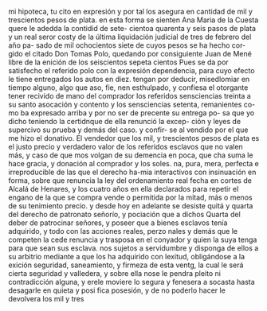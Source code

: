 mi hipoteca, tu cito en expresión y por tal los asegura en cantidad de mil y trescientos pesos de plata. en esta forma se sienten
Ana Maria de la Cuesta quere le adedda la contidid de sete- cientoa quarenta y seis pasos de plata y un real seror costy
de la última liquidación judicial de tres de febrero del año pa- sado de mil ochocientos siete de cuyos pesos se ha hecho cor- gido el citado Don Tomas Polo, quedando por consiguiente Juan de Mené libre de la enición de los seiscientos sepeta cientos
Pues se da por satisfecho el referido polo con la expresión dependencia, para cuyo efecto le tiene entregados los autos en diez.
tengan por deducir, misedlomiar en tiempo alguno, algo que aso, fie, nen esthulpado, y confiesa el otorgante tener recivido de mano del comprador los referidos sensciencias treinta a su santo asocación y contento y los sensciencias setenta, remanientes co-
mo ba expresado arriba y por no ser de precente su entrega po- sa que yo dicho teniendo la certidnque de ella renunció la excep- ción y leyes de supercivo su prueba y demás del caso. y confir- se al vendido por el que me hizo el donativo.
El vendedor que los mil, y trescientos pesos de plata es el justo precio y verdadero valor de los referidos esclavos que no valen más, y caso de que mos volgan de su demencia en poca, que cha suma le hace gracia, y donación al comprador y los soles.
na, pura, mera, perfecta e irreproducible de las que el derecho ha-mia interactivos con insinuación en forma, sobre que renuncia la ley del ordenamiento real fecha en cortes de Alcalá de Henares,
y los cuatro años en ella declarados para repetir el engano de la que se compra vende o permitida por la mitad, más o menos de su tenimiento precio. y desde hoy en adelante se desiste quitá y quarta del derecho de patronato señorío, y pociación que a dichos
Quarta del deber de patrocinar señores, y poseer que a bienes esclavos tenía adquirido, y todo con las acciones reales, perzo nales y demás que le competen la cede renuncia y trasposa en el conyador y quien la suya tenga para que sean sus esclava.
nos sujetos a servidumbre y disponga de ellos a su arbitrio mediante a que los ha adquirido con lexitud, obligándose a la exición seguridad, saneamiento, y firmeza de esta ventg, la cual le será cierta seguridad y valledera, y sobre ella nose le
pendra pleito ni contradicción alguna, y erele moviere lo
segura y fenesera a socasta hasta desagarle en quieta y posi
fica posesión, y de no poderlo hacer le devolvera los mil y tres